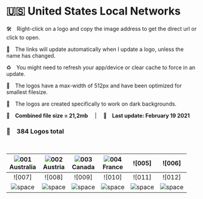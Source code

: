 🇺🇸 United States Local Networks
===============

🛠 Right-click on a logo and copy the image address to get the direct url or click to open.

🔗 The links will update automatically when I update a logo, unless the name has changed.

♻️ You might need to refresh your app/device or clear cache to force in an update.

📐 The logos have a max-width of 512px and have been optimized for smallest filesize.

🖤 The logos are created specifically to work on dark backgrounds.

💾 __Combined file size = 21,2mb__  |  📅 __Last update: February 19 2021__  

### 🎨 __384 Logos total__  

 

| ![001]<br>Australia | ![002]<br>Austria | ![003]<br>Canada | ![004]<br>France | ![005] | ![006] |
|:-:|:-:|:-:|:-:|:-:|:-:|
| ![007] | ![008] | ![009] | ![010] | ![011] | ![012] |
| ![space] | ![space] | ![space] | ![space] | ![space] | ![space] |


[001]:https://raw.githubusercontent.com/Tapiosinn/tv-logos/master/misc/flags/australia-flag.png
[002]:https://raw.githubusercontent.com/Tapiosinn/tv-logos/master/misc/flags/austria-flag.png
[003]:https://raw.githubusercontent.com/Tapiosinn/tv-logos/master/misc/flags/canada-flag.png
[004]:https://raw.githubusercontent.com/Tapiosinn/tv-logos/master/misc/flags/france-flag.png
[space]:https://github.com/Tapiosinn/tv-logos/blob/master/misc/%CE%A9/space-1500.png
